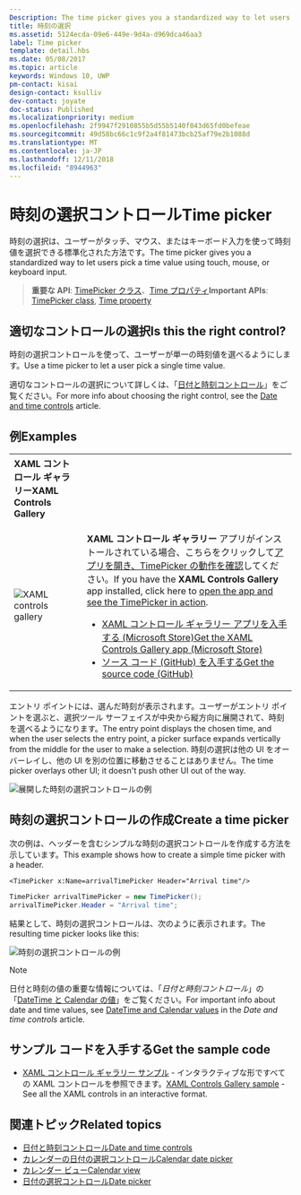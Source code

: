 ```yaml
---
Description: The time picker gives you a standardized way to let users pick a time value using touch, mouse, or keyboard input.
title: 時刻の選択
ms.assetid: 5124ecda-09e6-449e-9d4a-d969dca46aa3
label: Time picker
template: detail.hbs
ms.date: 05/08/2017
ms.topic: article
keywords: Windows 10, UWP
pm-contact: kisai
design-contact: ksulliv
dev-contact: joyate
doc-status: Published
ms.localizationpriority: medium
ms.openlocfilehash: 2f9947f2910855b5d55b5140f043d65fd0befeae
ms.sourcegitcommit: 49d58bc66c1c9f2a4f81473bcb25af79e2b1088d
ms.translationtype: MT
ms.contentlocale: ja-JP
ms.lasthandoff: 12/11/2018
ms.locfileid: "8944963"
---
```

# <a name="time-picker"></a><span data-ttu-id="fc07d-103">時刻の選択コントロール</span><span class="sxs-lookup"><span data-stu-id="fc07d-103">Time picker</span></span>
 

<span data-ttu-id="fc07d-104">時刻の選択は、ユーザーがタッチ、マウス、またはキーボード入力を使って時刻値を選択できる標準化された方法です。</span><span class="sxs-lookup"><span data-stu-id="fc07d-104">The time picker gives you a standardized way to let users pick a time value using touch, mouse, or keyboard input.</span></span> 

> <span data-ttu-id="fc07d-105">**重要な API**: [TimePicker クラス](https://msdn.microsoft.com/library/windows/apps/xaml/windows.ui.xaml.controls.timepicker.aspx)、[Time プロパティ](https://msdn.microsoft.com/library/windows/apps/xaml/windows.ui.xaml.controls.timepicker.time.aspx)</span><span class="sxs-lookup"><span data-stu-id="fc07d-105">**Important APIs**: [TimePicker class](https://msdn.microsoft.com/library/windows/apps/xaml/windows.ui.xaml.controls.timepicker.aspx), [Time property](https://msdn.microsoft.com/library/windows/apps/xaml/windows.ui.xaml.controls.timepicker.time.aspx)</span></span>


## <a name="is-this-the-right-control"></a><span data-ttu-id="fc07d-106">適切なコントロールの選択</span><span class="sxs-lookup"><span data-stu-id="fc07d-106">Is this the right control?</span></span>
<span data-ttu-id="fc07d-107">時刻の選択コントロールを使って、ユーザーが単一の時刻値を選べるようにします。</span><span class="sxs-lookup"><span data-stu-id="fc07d-107">Use a time picker to let a user pick a single time value.</span></span>

<span data-ttu-id="fc07d-108">適切なコントロールの選択について詳しくは、「[日付と時刻コントロール](date-and-time.md)」をご覧ください。</span><span class="sxs-lookup"><span data-stu-id="fc07d-108">For more info about choosing the right control, see the [Date and time controls](date-and-time.md) article.</span></span>

## <a name="examples"></a><span data-ttu-id="fc07d-109">例</span><span class="sxs-lookup"><span data-stu-id="fc07d-109">Examples</span></span>

<table>
<th align="left"><span data-ttu-id="fc07d-110">XAML コントロール ギャラリー</span><span class="sxs-lookup"><span data-stu-id="fc07d-110">XAML Controls Gallery</span></span><th>
<tr>
<td><img src="images/xaml-controls-gallery-sm.png" alt="XAML controls gallery"></img></td>
<td>
    <p><span data-ttu-id="fc07d-111"><strong style="font-weight: semi-bold">XAML コントロール ギャラリー</strong> アプリがインストールされている場合、こちらをクリックして<a href="xamlcontrolsgallery:/item/TimePicker">アプリを開き、TimePicker の動作を確認</a>してください。</span><span class="sxs-lookup"><span data-stu-id="fc07d-111">If you have the <strong style="font-weight: semi-bold">XAML Controls Gallery</strong> app installed, click here to <a href="xamlcontrolsgallery:/item/TimePicker">open the app and see the TimePicker in action</a>.</span></span></p>
    <ul>
    <li><a href="https://www.microsoft.com/store/productId/9MSVH128X2ZT"><span data-ttu-id="fc07d-112">XAML コントロール ギャラリー アプリを入手する (Microsoft Store)</span><span class="sxs-lookup"><span data-stu-id="fc07d-112">Get the XAML Controls Gallery app (Microsoft Store)</span></span></a></li>
    <li><a href="https://github.com/Microsoft/Windows-universal-samples/tree/master/Samples/XamlUIBasics"><span data-ttu-id="fc07d-113">ソース コード (GitHub) を入手する</span><span class="sxs-lookup"><span data-stu-id="fc07d-113">Get the source code (GitHub)</span></span></a></li>
    </ul>
</td>
</tr>
</table>

<span data-ttu-id="fc07d-114">エントリ ポイントには、選んだ時刻が表示されます。ユーザーがエントリ ポイントを選ぶと、選択ツール サーフェイスが中央から縦方向に展開されて、時刻を選べるようになります。</span><span class="sxs-lookup"><span data-stu-id="fc07d-114">The entry point displays the chosen time, and when the user selects the entry point, a picker surface expands vertically from the middle for the user to make a selection.</span></span> <span data-ttu-id="fc07d-115">時刻の選択は他の UI をオーバーレイし、他の UI を別の位置に移動させることはありません。</span><span class="sxs-lookup"><span data-stu-id="fc07d-115">The time picker overlays other UI; it doesn't push other UI out of the way.</span></span>

![展開した時刻の選択コントロールの例](images/controls_timepicker_expand.png)

## <a name="create-a-time-picker"></a><span data-ttu-id="fc07d-117">時刻の選択コントロールの作成</span><span class="sxs-lookup"><span data-stu-id="fc07d-117">Create a time picker</span></span>

<span data-ttu-id="fc07d-118">次の例は、ヘッダーを含むシンプルな時刻の選択コントロールを作成する方法を示しています。</span><span class="sxs-lookup"><span data-stu-id="fc07d-118">This example shows how to create a simple time picker with a header.</span></span>

```xaml
<TimePicker x:Name=arrivalTimePicker Header="Arrival time"/>
```

```csharp
TimePicker arrivalTimePicker = new TimePicker();
arrivalTimePicker.Header = "Arrival time";
```

<span data-ttu-id="fc07d-119">結果として、時刻の選択コントロールは、次のように表示されます。</span><span class="sxs-lookup"><span data-stu-id="fc07d-119">The resulting time picker looks like this:</span></span>

![時刻の選択コントロールの例](images/time-picker-closed.png)

> [!NOTE]
> <span data-ttu-id="fc07d-121">日付と時刻の値の重要な情報については、「*日付と時刻コントロール*」の「[DateTime と Calendar の値](date-and-time.md#datetime-and-calendar-values)」をご覧ください。</span><span class="sxs-lookup"><span data-stu-id="fc07d-121">For important info about date and time values, see [DateTime and Calendar values](date-and-time.md#datetime-and-calendar-values) in the *Date and time controls* article.</span></span>

## <a name="get-the-sample-code"></a><span data-ttu-id="fc07d-122">サンプル コードを入手する</span><span class="sxs-lookup"><span data-stu-id="fc07d-122">Get the sample code</span></span>

- <span data-ttu-id="fc07d-123">[XAML コントロール ギャラリー サンプル](https://github.com/Microsoft/Windows-universal-samples/tree/master/Samples/XamlUIBasics) - インタラクティブな形ですべての XAML コントロールを参照できます。</span><span class="sxs-lookup"><span data-stu-id="fc07d-123">[XAML Controls Gallery sample](https://github.com/Microsoft/Windows-universal-samples/tree/master/Samples/XamlUIBasics) - See all the XAML controls in an interactive format.</span></span>

## <a name="related-topics"></a><span data-ttu-id="fc07d-124">関連トピック</span><span class="sxs-lookup"><span data-stu-id="fc07d-124">Related topics</span></span>

- [<span data-ttu-id="fc07d-125">日付と時刻コントロール</span><span class="sxs-lookup"><span data-stu-id="fc07d-125">Date and time controls</span></span>](date-and-time.md)
- [<span data-ttu-id="fc07d-126">カレンダーの日付の選択コントロール</span><span class="sxs-lookup"><span data-stu-id="fc07d-126">Calendar date picker</span></span>](calendar-date-picker.md)
- [<span data-ttu-id="fc07d-127">カレンダー ビュー</span><span class="sxs-lookup"><span data-stu-id="fc07d-127">Calendar view</span></span>](calendar-view.md)
- [<span data-ttu-id="fc07d-128">日付の選択コントロール</span><span class="sxs-lookup"><span data-stu-id="fc07d-128">Date picker</span></span>](date-picker.md)

